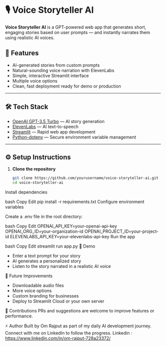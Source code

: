 # 🎙️ Voice Storyteller AI

**Voice Storyteller AI** is a GPT-powered web app that generates short, engaging stories based on user prompts — and instantly narrates them using realistic AI voices.

## 🚀 Features

- AI-generated stories from custom prompts
- Natural-sounding voice narration with ElevenLabs
- Simple, interactive Streamlit interface
- Multiple voice options
- Clean, fast deployment ready for demo or production

---

## 🛠️ Tech Stack

- [OpenAI GPT-3.5 Turbo](https://platform.openai.com/) — AI story generation
- [ElevenLabs](https://elevenlabs.io/) — AI text-to-speech
- [Streamlit](https://streamlit.io/) — Rapid web app development
- [Python-dotenv](https://pypi.org/project/python-dotenv/) — Secure environment variable management

---

## ⚙️ Setup Instructions

1. **Clone the repository**
   ```bash
   git clone https://github.com/yourusername/voice-storyteller-ai.git
   cd voice-storyteller-ai
Install dependencies

bash
Copy
Edit
pip install -r requirements.txt
Configure environment variables

Create a .env file in the root directory:

bash
Copy
Edit
OPENAI_API_KEY=your-openai-api-key
OPENAI_ORG_ID=your-organization-id
OPENAI_PROJECT_ID=your-project-id
ELEVENLABS_API_KEY=your-elevenlabs-api-key
Run the app

bash
Copy
Edit
streamlit run app.py
🎯 Demo

- Enter a text prompt for your story
- AI generates a personalized story
- Listen to the story narrated in a realistic AI voice

🔧 Future Improvements

- Downloadable audio files
- More voice options
- Custom branding for businesses
- Deploy to Streamlit Cloud or your own server

📢 Contributions
PRs and suggestions are welcome to improve features or performance.

⚡ Author
Built by Om Rajput as part of my daily AI development journey.
Connect with me on LinkedIn to follow the progress.
Linkedin : https://www.linkedin.com/in/om-rajput-728a23372/
